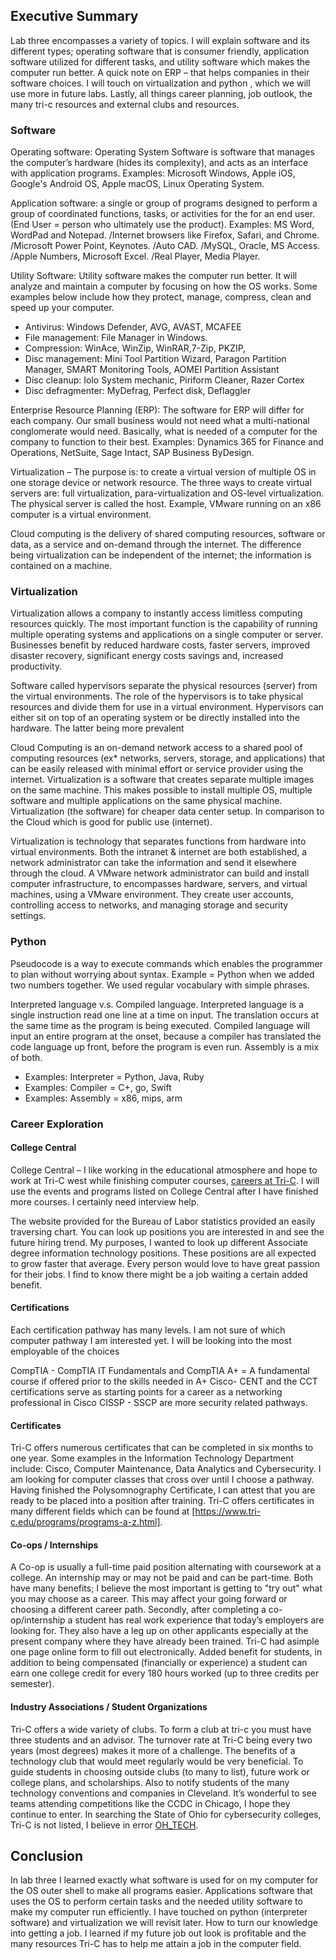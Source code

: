 ## Executive Summary
Lab three encompasses a variety of topics.  I will explain software and its different types; operating software that is consumer friendly, application software utilized for different tasks, and utility software which makes the computer run better. A quick note on  ERP – that helps companies in their software choices. I will touch on virtualization and python , which we will use more in future labs. Lastly, all things career planning, job outlook, the many tri-c resources and external clubs and resources.

### Software
Operating software: Operating System Software is software that manages the computer’s hardware (hides its complexity), and acts as an interface with application programs. 
Examples: Microsoft Windows, Apple iOS, Google's Android OS, Apple macOS, Linux Operating System.

Application software: a single or group of programs designed to perform a group of coordinated functions, tasks, or activities for the for an end user. (End User = person who ultimately use the product). 
Examples: MS Word, WordPad and Notepad. /Internet browsers like Firefox, Safari, and Chrome. /Microsoft Power Point, Keynotes. /Auto CAD. /MySQL, Oracle, MS Access. /Apple Numbers, Microsoft Excel. /Real Player, Media Player.

Utility Software: Utility software makes the computer run better. It will analyze and maintain a computer by focusing on how the OS works. Some examples below include how they protect, manage, compress, clean and speed up your computer.
* Antivirus: Windows Defender, AVG, AVAST, MCAFEE
* File management: File Manager in Windows.
* Compression: WinAce, WinZip, WinRAR,7-Zip, PKZIP,
* Disc management: Mini Tool Partition Wizard, Paragon Partition Manager, SMART Monitoring Tools, AOMEI Partition Assistant
* Disc cleanup: Iolo System mechanic, Piriform Cleaner, Razer Cortex
* Disc defragmenter: MyDefrag,  Perfect disk, Deflaggler

Enterprise Resource Planning (ERP): The software for ERP will differ for each company.  Our small business would not need what a multi-national conglomerate would need. Basically, what is needed of a computer for the company to function to their best. Examples: Dynamics 365 for Finance and Operations, NetSuite, Sage Intact, SAP Business ByDesign.

Virtualization – The purpose is: to create a virtual version of multiple OS in one storage device or network resource. The three ways to create virtual servers are: full virtualization, para-virtualization and OS-level virtualization. The physical server is called the host. Example, VMware running on an x86 computer is a virtual environment.

Cloud computing is the delivery of shared computing resources, software or data, as a service and on-demand through the internet. The difference being virtualization can be independent of the internet; the information is contained on a machine.

### Virtualization

Virtualization allows a company to instantly access limitless computing resources quickly. The most important function is the capability of running multiple operating systems and applications on a single computer or server. Businesses benefit by reduced hardware costs, faster servers, improved disaster recovery, significant energy costs savings and, increased productivity.

Software called hypervisors separate the physical resources (server) from the virtual environments. The role of the hypervisors is to take physical resources and divide them for use in a virtual environment. Hypervisors can either sit on top of an operating system or be directly installed into the hardware.  The latter being more prevalent 

Cloud Computing is an on-demand network access to a shared pool of computing resources (ex* networks, servers, storage, and applications) that can be easily released with minimal effort or service provider using the internet. Virtualization is a software that creates separate multiple images on the same machine. This makes possible to install multiple OS, multiple software and multiple applications on the same physical machine.  Virtualization (the software) for cheaper data center setup. In comparison to the Cloud which is good for public use (internet).

Virtualization is technology that separates functions from hardware into virtual environments. Both the intranet & internet are both established, a network administrator can take the information and send it elsewhere through the cloud. A VMware network administrator can build and install computer infrastructure, to encompasses hardware, servers, and virtual machines, using a VMware environment.  They create user accounts, controlling access to networks, and managing storage and security settings.

### Python
Pseudocode is a way to execute commands which enables the programmer to plan without worrying about syntax. Example = Python when we added two numbers together.  We used regular vocabulary with simple phrases. 

Interpreted language v.s. Compiled language.  Interpreted language is a single instruction read one line at a time on input. The translation occurs at the same time as the program is being executed. Compiled language will input an entire program at the onset, because a compiler has translated the code language up front, before the program is even run.  Assembly is a mix of both.
* Examples: Interpreter = Python, Java, Ruby
* Examples: Compiler = C+, go, Swift
* Examples: Assembly = x86, mips, arm


### Career Exploration
#### College Central
College Central – I like working in the educational atmosphere and hope to work at Tri-C west while finishing computer courses, [careers at Tri-C](https://www.tri-c.edu/administrative-departments/human-resources/careers.html). I will use the events and programs listed on College Central after I have finished more courses. I certainly need interview help.

The website provided for the Bureau of Labor statistics provided an easily traversing chart.  You can look up positions you are interested in and see the future hiring trend.  My purposes, I wanted to look up different Associate degree information technology positions.  These positions are all expected to grow faster that average. Every person would love to have great passion for their jobs.  I find to know there might be a job waiting a certain added benefit. 

#### Certifications
Each certification pathway has many levels.  I am not sure of which computer pathway I am interested yet. I will be looking into the most employable of the choices

CompTIA - CompTIA IT Fundamentals and CompTIA A+ = A fundamental course if offered prior to the skills needed in A+
Cisco- CENT and the CCT certifications serve as starting points for a career as a networking professional in Cisco
CISSP - SSCP are more security related pathways. 

#### Certificates 
Tri-C offers numerous certificates that can be completed in six months to one year. Some examples in the Information Technology Department include: Cisco, Computer Maintenance, Data Analytics and Cybersecurity. I am looking for computer classes that cross over until I choose a pathway.  Having finished the Polysomnography Certificate, I can attest that you are ready to be placed into a position after training. Tri-C offers certificates in many different fields which can be found at [https://www.tri-c.edu/programs/programs-a-z.html].

#### Co-ops / Internships
A Co-op is usually a full-time paid position alternating with coursework at a college. An internship may or may not be paid and can be part-time. Both have many benefits; I believe the most important is getting to "try out" what you may choose as a career.  This may affect your going forward or choosing a different career path. Secondly, after completing a co-op/internship a student has real work experience that today’s employers are looking for. They also have a leg up on other applicants especially at the present company where they have already been trained. 
Tri-C had asimple one page online form to fill out electronically. Added benefit for students, in addition to being compensated (financially or experience) a student can earn one college credit for every 180 hours worked (up to three credits per semester).

#### Industry Associations / Student Organizations
Tri-C offers a wide variety of clubs.  To form a club at tri-c you must have three students and an advisor.  The turnover rate at Tri-C being every two years (most degrees) makes it more of a challenge.   The benefits of a technology club that would meet regularly would be very beneficial.  To guide students in choosing outside clubs (to many to list), future work or college plans, and scholarships. Also to notify students of the  many technology conventions and companies in Cleveland. It’s wonderful to see teams attending competitions like the CCDC in Chicago, I hope they continue to enter. In searching the State of Ohio for cybersecurity colleges, Tri-C is not listed, I believe in error [OH_TECH](https://www.oh-tech.org/blog/three_reasons_consider_career_cybersecurity#.XjLRPWhKiM8).

## Conclusion
In lab three I learned exactly what software is used for on my computer for the OS outer shell to make all programs easier. Applications software that uses the OS to perform certain tasks and the needed utility software to make my computer run efficiently.   I have touched on python (interpreter software) and virtualization we will revisit later.  How to turn our knowledge into getting a job.  I learned if my future job out look is profitable and the many resources Tri-C has to help me attain a job in the computer field.
